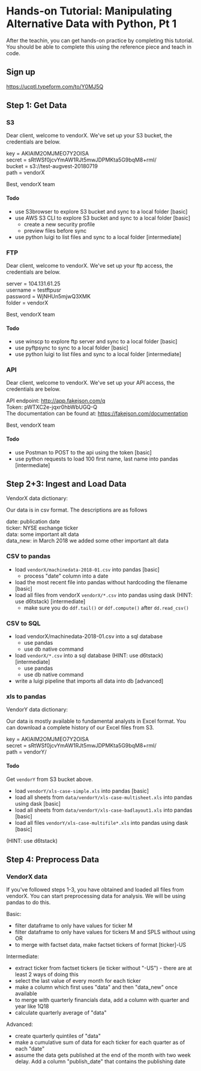 # Hands-on Tutorial: Manipulating Alternative Data with Python, Pt 1

After the teachin, you can get hands-on practice by completing this tutorial. You should be able to complete this using the reference piece and teach in code.

## Sign up  
https://ucptl.typeform.com/to/Y0MJ5Q

## Step 1: Get Data

### S3

Dear client,
welcome to vendorX. We've set up your S3 bucket, the credentials are below.

key = AKIAIM2OMJMEO7Y2OISA  
secret = sRtWSf0jcvYmAW1RJt5mwJDPMKta5G9bqM8+rmI/  
bucket = s3://test-augvest-20180719  
path = vendorX

Best,
vendorX team

#### Todo

* use S3browser to explore S3 bucket and sync to a local folder [basic]
* use AWS S3 CLI to explore S3 bucket and sync to a local folder [basic]
	* create a new security profile
	* preview files before sync
* use python luigi to list files and sync to a local folder [intermediate]

### FTP

Dear client,
welcome to vendorX. We've set up your ftp access, the credentials are below.

server = 104.131.61.25  
username = testftpusr  
password = WjNHUn5mjwQ3XMK  
folder = vendorX  

Best,
vendorX team

#### Todo

* use winscp to explore ftp server and sync to a local folder [basic]
* use pyftpsync to sync to a local folder [basic]
* use python luigi to list files and sync to a local folder [intermediate]


### API

Dear client,
welcome to vendorX. We've set up your API access, the credentials are below.

API endpoint: http://app.fakejson.com/q  
Token: pWTXC2e-jqxr0hbWbUGQ-Q  
The documentation can be found at: https://fakejson.com/documentation  

Best,
vendorX team

#### Todo

* use Postman to POST to the api using the token [basic]
* use python requests to load 100 first name, last name into pandas [intermediate]


## Step 2+3: Ingest and Load Data

VendorX data dictionary: 

Our data is in csv format. The descriptions are as follows

date: publication date  
ticker: NYSE exchange ticker  
data: some important alt data  
data_new: in March 2018 we added some other important alt data  


### CSV to pandas

* load `vendorX/machinedata-2018-01.csv` into pandas [basic]
	* process "date" column into a date
* load the most recent file into pandas without hardcoding the filename [basic]
* load all files from vendorX `vendorX/*.csv` into pandas using dask (HINT: use d6tstack) [intermediate]
	* make sure you do `ddf.tail()` or `ddf.compute()` after `dd.read_csv()`

### CSV to SQL

* load vendorX/machinedata-2018-01.csv into a sql database
	* use pandas
	* use db native command
* load `vendorX/*.csv` into a sql database (HINT: use d6tstack) [intermediate]
	* use pandas
	* use db native command
* write a luigi pipeline that imports all data into db [advanced]


### xls to pandas

VendorY data dictionary: 

Our data is mostly available to fundamental analysts in Excel format. You can download a complete history of our Excel files from S3.

key = AKIAIM2OMJMEO7Y2OISA  
secret = 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  
path = vendorY/  

#### Todo

Get `vendorY` from S3 bucket above.

* load `vendorY/xls-case-simple.xls` into pandas [basic]
* load all sheets from `data/vendorY/xls-case-multisheet.xls` into pandas using dask  [basic]
* load all sheets from `data/vendorY/xls-case-badlayout1.xls` into pandas [basic]
* load all files `vendorY/xls-case-multifile*.xls` into pandas using dask [basic]

(HINT: use d6tstack)

## Step 4: Preprocess Data

### VendorX data

If you've followed steps 1-3, you have obtained and loaded all files from vendorX. You can start preprocessing data for analysis. We will be using pandas to do this.

Basic:
* filter dataframe to only have values for ticker M
* filter dataframe to only have values for tickers M and SPLS without using OR
* to merge with factset data, make factset tickers of format [ticker]-US

Intermediate:
* extract ticker from factset tickers (ie ticker without "-US") - there are at least 2 ways of doing this
* select the last value of every month for each ticker
* make a column which first uses "data" and then "data_new" once available
* to merge with quarterly financials data, add a column with quarter and year like 1Q18
* calculate quarterly average of "data"

Advanced:
* create quarterly quintiles of "data"
* make a cumulative sum of data for each ticker for each quarter as of each "date"
* assume the data gets published at the end of the month with two week delay. Add a column "publish_date" that contains the publishing date

